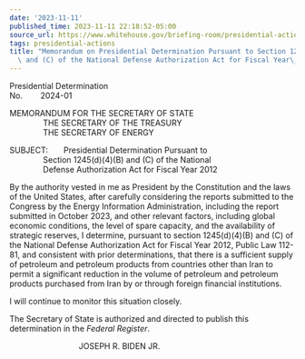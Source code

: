 ```yaml
---
date: '2023-11-11'
published_time: 2023-11-11 22:18:52-05:00
source_url: https://www.whitehouse.gov/briefing-room/presidential-actions/2023/11/11/memorandum-on-presidential-determination-pursuant-to-section-1245d4b-and-c-of-the-national-defense-authorization-act-for-fiscal-year-2012-3/
tags: presidential-actions
title: "Memorandum on Presidential Determination Pursuant to Section 1245(d)(4)(B)\
  \ and (C) of the National Defense Authorization Act for Fiscal Year\_2012"
---
```

 
Presidential Determination  
No.        2024-01        

MEMORANDUM FOR THE SECRETARY OF STATE  
               THE SECRETARY OF THE TREASURY  
               THE SECRETARY OF ENERGY  
  
SUBJECT:       Presidential Determination Pursuant to  
               Section 1245(d)(4)(B) and (C) of the National  
               Defense Authorization Act for Fiscal Year 2012  
  
  
By the authority vested in me as President by the Constitution and the
laws of the United States, after carefully considering the reports
submitted to the Congress by the Energy Information Administration,
including the report submitted in October 2023, and other relevant
factors, including global economic conditions, the level of spare
capacity, and the availability of strategic reserves, I determine,
pursuant to section 1245(d)(4)(B) and (C) of the National Defense
Authorization Act for Fiscal Year 2012, Public Law 112-81, and
consistent with prior determinations, that there is a sufficient supply
of petroleum and petroleum products from countries other than Iran to
permit a significant reduction in the volume of petroleum and petroleum
products purchased from Iran by or through foreign financial
institutions.   
  
I will continue to monitor this situation closely.  
  
The Secretary of State is authorized and directed to publish this
determination in the *Federal Register*.

                               JOSEPH R. BIDEN JR.
